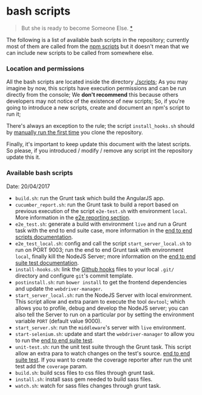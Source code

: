 # bash scripts
> But she is ready to become Someone Else. [*](quotes.md#bash)

The following is a list of available bash scripts in the repository; currently most of them are called from the [npm scripts](https://docs.npmjs.com/misc/scripts) but it doesn't mean that we can include new scripts to be called from somewhere else.

### Location and permissions
All the bash scripts are located inside the directory [./scripts](https://github.com/Olapic/LemuramaModsquad/tree/master/scripts);
As you may imagine by now, this scripts have execution permissions and can be run directly from the console; We **don't recommend** this because others developers may not notice of the existence of new scripts;
So, if you're going to introduce a new scripts, create and document an npm's script to run it;

There's always an exception to the rule; the script `install_hooks.sh` should by [manually run the first time](docs/local_enviroment_setup.md#lemurama_Modsquad_setup) you clone the repository.

Finally, it's important to keep update this document with the latest scripts. So please, if you introduced / modify / remove any script int the repository update this it.

### Available bash scripts
Date: 20/04/2017

* `build.sh`: run the Grunt task which build the AngularJS app.
* `cucumber_report.sh`: run the Grunt task to build a report based on previous execution of the script `e2e-test.sh` with environment `local`. More information in the [e2e reporting section](docs/e2e.md#reporting).
* `e2e_test.sh`: generate a build with environment `live` and run a Grunt task with the end to end suite case, more information in the [end to end scripts documentation](docs/e2e.md).
* `e2e_test_local.sh`: config and call the script `start_server_local.sh` to run on PORT 9003; run the end to end Grunt task with environment `local`, finally kill the NodeJS Server; more information on the [end to end suite test documentation](docs/e2e.md#grunt-task).
* `install-hooks.sh`: link the [Github hooks](docs/github_hooks.md) files to your local `.git/` directory and configure `git`'s commit template.
* `postinstall.sh`: run `bower install` to get the frontend dependencies and update the `webdriver-manager`.
* `start_server_local.sh`: run the NodeJS Server with local environment. This script allow and extra param to execute the tool `devtool`; which allows you to profile, debug and develop the NodeJS server; you can also tell the Server to run on a particular por by setting the environment variable `PORT` (default value 9000).
* `start_server.sh`: run the `middleware`'s server with `live` environment.
* `start-selenium.sh`: update and start the `webdriver-manager` to allow you to run the [end to end suite test](docs/e2e.md#webdriver-manager).
* `unit-test.sh`: run the unit test suite through the Grunt task. This script allow an extra para to watch changes on the test's source.  [end to end suite test](docs/e2e.md#webdriver-manager). If you want to create the coverage reporter after run the unit test add the `coverage` param.
* `build.sh`: build scss files to css files through grunt task.
* `install.sh`: install sass gem needed to build sass files.
* `watch.sh`: watch for sass files changes through grunt task.
